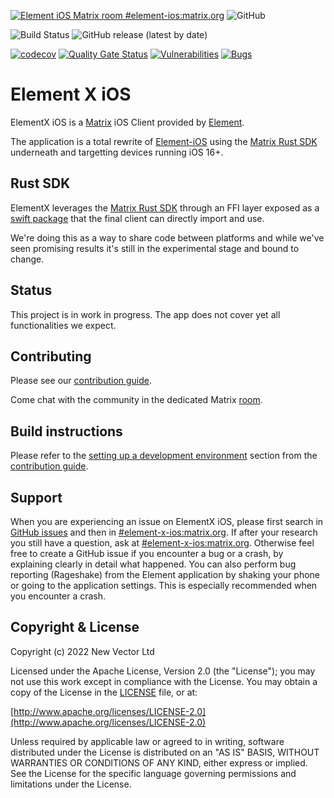  [![Element iOS Matrix room #element-ios:matrix.org](https://img.shields.io/matrix/element-ios:matrix.org.svg?label=%23element-ios:matrix.org&logo=matrix&server_fqdn=matrix.org)](https://matrix.to/#/#element-ios:matrix.org)
![GitHub](https://img.shields.io/github/license/vector-im/element-x-ios)

![Build Status](https://img.shields.io/github/actions/workflow/status/vector-im/element-x-ios/unit_tests.yml?style=flat-square)
![GitHub release (latest by date)](https://img.shields.io/github/v/release/vector-im/element-x-ios)

[![codecov](https://codecov.io/gh/vector-im/element-x-ios/branch/develop/graph/badge.svg?token=AVIJB2MJU2)](https://codecov.io/gh/vector-im/element-x-ios)
[![Quality Gate Status](https://sonarcloud.io/api/project_badges/measure?project=vector-im_element-x-ios&metric=alert_status)](https://sonarcloud.io/summary/new_code?id=vector-im_element-x-ios)
[![Vulnerabilities](https://sonarcloud.io/api/project_badges/measure?project=vector-im_element-x-ios&metric=vulnerabilities)](https://sonarcloud.io/summary/new_code?id=vector-im_element-x-ios)
[![Bugs](https://sonarcloud.io/api/project_badges/measure?project=vector-im_element-x-ios&metric=bugs)](https://sonarcloud.io/summary/new_code?id=vector-im_element-x-ios)

# Element X iOS

ElementX iOS is a [Matrix](https://matrix.org/) iOS Client provided by [Element](https://element.io/).

The application is a total rewrite of [Element-iOS](https://github.com/vector-im/element-ios) using the [Matrix Rust SDK](https://github.com/matrix-org/matrix-rust-sdk) underneath and targetting devices running iOS 16+.

## Rust SDK

ElementX leverages the [Matrix Rust SDK](https://github.com/matrix-org/matrix-rust-sdk) through an FFI layer exposed as a [swift package](https://github.com/matrix-org/matrix-rust-components-swift) that the final client can directly import and use.

We're doing this as a way to share code between platforms and while we've seen promising results it's still in the experimental stage and bound to change.

## Status

This project is in work in progress. The app does not cover yet all functionalities we expect.

## Contributing

Please see our [contribution guide](CONTRIBUTING.md).

Come chat with the community in the dedicated Matrix [room](https://matrix.to/#/#element-ios:matrix.org).

## Build instructions

Please refer to the [setting up a development environment](CONTRIBUTING.md#setting-up-a-development-environment) section from the [contribution guide](CONTRIBUTING.md).

## Support

When you are experiencing an issue on ElementX iOS, please first search in [GitHub issues](https://github.com/vector-im/element-x-ios/issues)
and then in [#element-x-ios:matrix.org](https://matrix.to/#/#element-x-ios:matrix.org).
If after your research you still have a question, ask at [#element-x-ios:matrix.org](https://matrix.to/#/#element-x-ios:matrix.org). Otherwise feel free to create a GitHub issue if you encounter a bug or a crash, by explaining clearly in detail what happened. You can also perform bug reporting (Rageshake) from the Element application by shaking your phone or going to the application settings. This is especially recommended when you encounter a crash.

## Copyright & License

Copyright (c) 2022 New Vector Ltd

Licensed under the Apache License, Version 2.0 (the "License"); you may not use this work except in compliance with the License. You may obtain a copy of the License in the [LICENSE](LICENSE) file, or at:

[http://www.apache.org/licenses/LICENSE-2.0](http://www.apache.org/licenses/LICENSE-2.0)

Unless required by applicable law or agreed to in writing, software distributed under the License is distributed on an "AS IS" BASIS, WITHOUT WARRANTIES OR CONDITIONS OF ANY KIND, either express or implied. See the License for the specific language governing permissions and limitations under the License.
